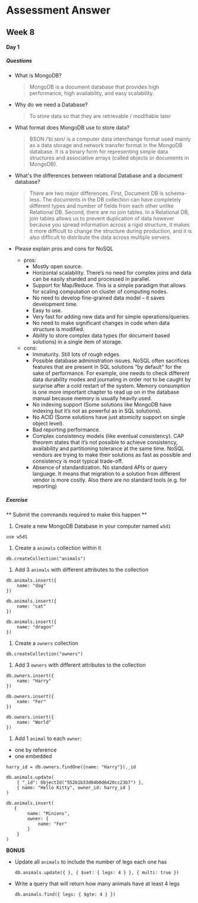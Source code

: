 # Assessment Answer
## Week 8
#### Day 1

##### Questions

- What is MongoDB?
  > MongoDB is a document database that provides high performance, high availability, and easy scalability.

- Why do we need a Database?
  >  To store data so that they are retrievable / modifiable later

- What format does MongoDB use to store data?
  > BSON /ˈbiːsɒn/ is a computer data interchange format used mainly as a data storage and network transfer format in the MongoDB database. It is a binary form for representing simple data structures and associative arrays (called objects or documents in MongoDB).

- What's the differences between relational Database and a document database?
  > There are two major differences. First, Document DB is schema-less. The documents in the DB collection can have completely different types and number of fields from each other unlike Relational DB. Second, there are no join tables. In a Relational DB, join tables allows us to prevent duplication of data however because you spread information across a rigid structure, it makes it more difficult to change the structure during production, and it is also difficult to distribute the data across multiple servers.

- Please explain pros and cons for NoSQL
  - pros:
    - Mostly open source.
    - Horizontal scalability. There’s no need for complex joins and data can be easily sharded and processed in parallel.
    - Support for Map/Reduce. This is a simple paradigm that allows for scaling computation on cluster of computing nodes.
    - No need to develop fine-grained data model – it saves development time.
    - Easy to use.
    - Very fast for adding new data and for simple operations/queries.
    - No need to make significant changes in code when data structure is modified.
    - Ability to store complex data types (for document based solutions) in a single item of storage.
  - cons:
    - Immaturity. Still lots of rough edges.
    - Possible database administration issues. NoSQL often sacrifices features that are present in SQL solutions “by default” for the sake of performance. For example, one needs to check different data durability modes and journaling in order not to be caught by surprise after a cold restart of the system. Memory consumption is one more important chapter to read up on in the database manual because memory is usually heavily used.
    - No indexing support (Some solutions like MongoDB have indexing but it’s not as powerful as in SQL solutions).
    - No ACID (Some solutions have just atomicity support on single object level).
    - Bad reporting performance.
    - Complex consistency models (like eventual consistency). CAP theorem states that it’s not possible to achieve consistency, availability and partitioning tolerance at the same time. NoSQL vendors are trying to make their solutions as fast as possible and consistency is most typical trade-off.
    - Absence of standardization. No standard APIs or query language. It means that migration to a solution from different vendor is more costly. Also there are no standard tools (e.g. for reporting)

##### Exercise

** Submit the commands required to make this happen **

1. Create a new MongoDB Database in your computer named `w5d1`
  ```terminal
  use w5d1
  ```

1. Create a `animals` collection within it
  ```terminal
  db.createCollection("animals")
  ```

1. Add 3 `animals` with different attributes to the collection
  ```terminal
  db.animals.insert({
      name: "dog"
  })

  db.animals.insert({
      name: "cat"
  })

  db.animals.insert({
      name: "dragon"
  })
  ```

1. Create a `owners` collection
  ```terminal
  db.createCollection("owners")
  ```

1. Add 3 `owners` with different attributes to the collection
  ```terminal
  db.owners.insert({
      name: "Harry"
  })

  db.owners.insert({
      name: "Fer"
  })

  db.owners.insert({
      name: "World"
  })
  ```

1. Add 1 `animal` to each `owner`:
  - one by reference
  - one embedded
  ```terminal
  harry_id = db.owners.findOne({name: "Harry"})._id

  db.animals.update(
      { "_id": ObjectId("552b1b33d04b0d6420cc23b7") },
      { name: "Hello Kitty", owner_id: harry_id }
  )

  db.animals.insert(
     {
          name: "Minions",
          owner: {
              name: "Fer"
          }
      }
  )
  ```


**BONUS**

- Update all `animals` to include the number of legs each one has
  ```terminal
  db.animals.update({ }, { $set: { legs: 4 } }, { multi: true })
  ```

- Write a query that will return how many animals have at least 4 legs
  ```terminal
  db.animals.find({ legs: { $gte: 4 } })
  ```
